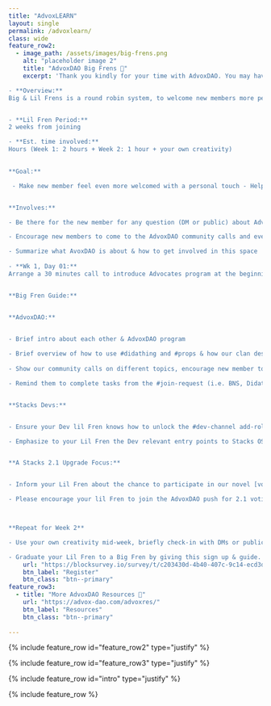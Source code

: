 ```yaml
---
title: "AdvoxLEARN"
layout: single
permalink: /advoxlearn/
class: wide
feature_row2:
  - image_path: /assets/images/big-frens.png
    alt: "placeholder image 2"
    title: "AdvoxDAO Big Frens 🤍"
    excerpt: 'Thank you kindly for your time with AdvoxDAO. You may have experienced our onboarding system as a new member. We want to ensure every new member has a warm welcoming experience into the community no matter how much we grow. We are asking AdvoxDAO members to return the warm favor. Register below to enter our round robin onboarding system. 

- **Overview:** 
Big & Lil Frens is a round robin system, to welcome new members more personally into the Stacks AdvoxDAO community. Once a given support throughthe community as Lil Fren, members then return the support as Big Frens to new comers.


- **Lil Fren Period:** 
2 weeks from joining

- **Est. time involved:** 
Hours (Week 1: 2 hours + Week 2: 1 hour + your own creativity) 

 
**Goal:**

 - Make new member feel even more welcomed with a personal touch - Help new joiner to weave more seamlessly into the Stacks Advocates so the whole thing is less intimidating thereby increase the accessibility & participation rate 


**Involves:** 

- Be there for the new member for any question (DM or public) about AdvoxDAO

- Encourage new members to come to the AdvoxDAO community calls and even create their own.

- Summarize what AvoxDAO is about & how to get involved in this space 
 
- **Wk 1, Day 01:**
Arrange a 30 minutes call to introduce Advocates program at the beginning of the week (timing up to your availabilities) 


**Big Fren Guide:** 


**AdvoxDAO:**  


- Brief intro about each other & AdvoxDAO program 
 
- Brief overview of how to use #didathing and #props & how our clan design of Turtle, Wolf, & Bear works through out the DAO.  
 
- Show our community calls on different topics, encourage new member to hop on AdvoxDAO calls, create their own, they can subscribe to Events via #Amplify for notification reminders. 

- Remind them to complete tasks from the #join-request (i.e. BNS, Didathing and Start-here) & use the [Explore](https://advox-dao.com/explore/) to guide through community curated servers, content etc. Also remind them to follow important Stacks [Social Media](https://twitter.com/Stacks) that comes to mind. 


**Stacks Devs:**  


- Ensure your Dev lil Fren knows how to unlock the #dev-channel add-role. Be sure to complete a walkthrough appropriate paths to your Lil Fren [Grants & Residency options](https://grants.stacks.org/),[Clarity Education](https://clarity-lang.org/universe) or [Web3 Founders Lab](https://web3startuplab.io/)

- Emphasize to your Lil Fren the Dev relevant entry points to Stacks OSS repos, Dev & SIP calls on [Stacks.co](https://www.stacks.co/).


**A Stacks 2.1 Upgrade Focus:** 


- Inform your Lil Fren about the chance to participate in our novel [voting for the 2.1 Upgrade](https://stx.eco/sip/twopointone) no matter how new they may be to the ecosystem. 

- Please encourage your lil Fren to join the AdvoxDAO push for 2.1 voting participation on social media, retweeting @Herogamer in this effort & join AdvoxDAO spaces focused on 2.1 engagement. 



**Repeat for Week 2** 

- Use your own creativity mid-week, briefly check-in with DMs or publicly to see if new member needs more guidance.

- Graduate your Lil Fren to a Big Fren by giving this sign up & guide.'
    url: "https://blocksurvey.io/survey/t/c203430d-4b40-407c-9c14-ecd3d80cace0/r/o"
    btn_label: "Register"
    btn_class: "btn--primary" 
feature_row3:
  - title: "More AdvoxDAO Resources 🤍"
    url: "https://advox-dao.com/advoxres/"
    btn_label: "Resources"
    btn_class: "btn--primary" 
    
---
```


{% include feature_row id="feature_row2" type="justify" %}

{% include feature_row id="feature_row3" type="justify" %}

{% include feature_row id="intro" type="justify" %}

{% include feature_row %}
